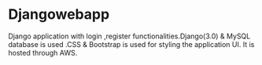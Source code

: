 # Djangowebapp
Django application with login ,register functionalities.Django(3.0) &amp; MySQL database is used .CSS &amp; Bootstrap is used for styling the application UI. It is hosted through AWS.
